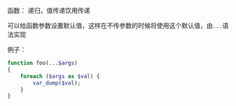 函数：
递归，值传递饮用传递


可以给函数参数设置默认值，这样在不传参数的时候将使用这个默认值，由`...`语法实现

例子：
```php
function foo(...$args)
{
    foreach ($args as $val) {
        var_dump($val); 
    }
}
```